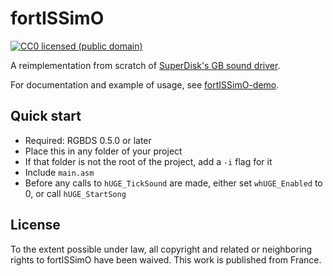 # fortISSimO

[![CC0 licensed (public domain)](https://licensebuttons.net/p/zero/1.0/80x15.png)](http://creativecommons.org/publicdomain/zero/1.0/)

A reimplementation from scratch of [SuperDisk's GB sound driver](https://github.com/SuperDisk/hUGEDriver/).

For documentation and example of usage, see [fortISSimO-demo](https://github.com/ISSOtm/fortISSimO-demo).

## Quick start

- Required: RGBDS 0.5.0 or later
- Place this in any folder of your project
- If that folder is not the root of the project, add a `-i` flag for it
- Include `main.asm`
- Before any calls to `hUGE_TickSound` are made, either set `whUGE_Enabled` to 0, or call `hUGE_StartSong`

## License

<p xmlns:dct="http://purl.org/dc/terms/" xmlns:vcard="http://www.w3.org/2001/vcard-rdf/3.0#">
  To the extent possible under law, all copyright and related or neighboring rights to
  <span property="dct:title">fortISSimO</span> have been waived.
  This work is published from <span property="vcard:Country" datatype="dct:ISO3166" content="FR" about="https://eldred.fr">France</span>.
</p>
